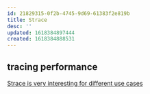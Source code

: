 ```yaml
---
id: 21829315-0f2b-4745-9d69-61383f2e819b
title: Strace
desc: ''
updated: 1618384897444
created: 1618384888531
---
```


## tracing performance

[Strace is very interesting for different use cases](https://jvns.ca/blog/2021/04/03/what-problems-do-people-solve-with-strace/)
